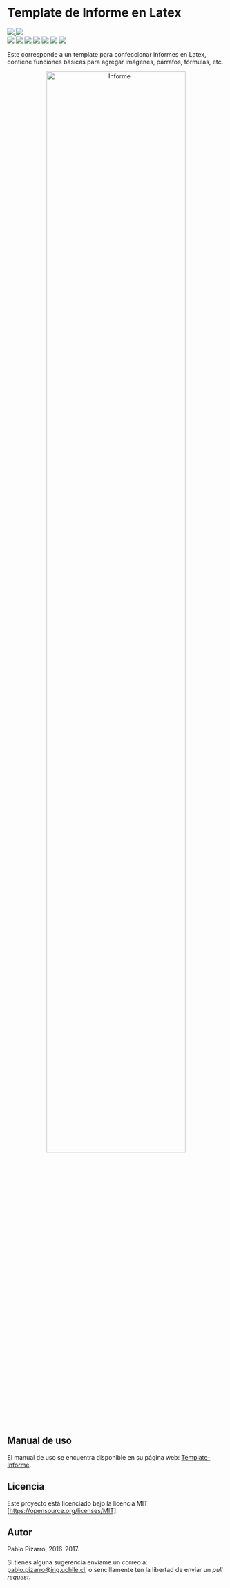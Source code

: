 # Template de Informe en Latex

<a href="http://ppizarror.com" id="aimg">
<img src="http://ppizarror.com/Template-Informe/resources/autor2.svg" class="bannerimg" />
</a>
<a href="https://opensource.org/licenses/MIT/" id="aimg">
<img src="http://ppizarror.com/Template-Informe/resources/Licencia-MIT-blue.svg" />
</a>
</br>

<a href="http://ppizarror.com/Template-Tesis/" id="aimg">
<img src="http://ppizarror.com/Template-Informe/resources/templates/tesis.svg" />
</a>
<a href="http://ppizarror.com/Template-Apunte/" id="aimg">
<img src="http://ppizarror.com/Template-Informe/resources/templates/apunte.svg" />
</a>
<a href="http://ppizarror.com/Template-Tareas/" id="aimg">
<img src="http://ppizarror.com/Template-Informe/resources/templates/tareas.svg" />
</a>
<a href="http://ppizarror.com/Template-Auxiliares/" id="aimg">
<img src="http://ppizarror.com/Template-Informe/resources/templates/auxiliares.svg" />
</a>
<a href="http://ppizarror.com/Template-Controles/" id="aimg">
<img src="http://ppizarror.com/Template-Informe/resources/templates/controles.svg" />
</a>
<a href="http://ppizarror.com/Template-Pautas/" id="aimg">
<img src="http://ppizarror.com/Template-Informe/resources/templates/pauta.svg" />
</a>
<a href="http://ppizarror.com/Template-Informe/" id="aimg">
<img src="http://ppizarror.com/Template-Informe/resources/templates/informe.svg"/>
</a>

Este corresponde a un template para confeccionar informes en Latex, contiene funciones básicas para agregar imágenes, párrafos, fórmulas, etc.

<p align="center">
  <img src="http://ppizarror.com/Template-Informe/images/collage.png" alt="Informe" width="80%px" height="80%px"/>
</p>

## Manual de uso
El manual de uso se encuentra disponible en su página web: <a href="http://ppizarror.com/Template-Informe/">Template-Informe</a>.

## Licencia
Este proyecto está licenciado bajo la licencia MIT [https://opensource.org/licenses/MIT].

## Autor
Pablo Pizarro, 2016-2017.

Si tienes alguna sugerencia envíame un correo a: [pablo.pizarro@ing.uchile.cl](mailto:pablo.pizarro@ing.uchile.cl), o sencillamente ten la libertad de enviar un _pull request_.
